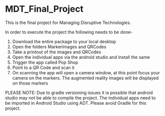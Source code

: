 # MDT_Final_Project

This is the final project for Managing Disruptive Technologies.

In order to execute the project the following needs to be done-
1. Download the entire package to your local desktop
2. Open the folders MarkerImages and QRCodes
3. Take a printout of the images and QRCodes
4. Open the individual apps via the android studio and install the same
5. Trigger the app called Pop Shop
6. Point to a QR Code and scan it
7. On scanning the app will open a camera window, at this point focus your camera on the markers. The augmented reality images will be displayed on those markers

PLEASE NOTE: Due to gradle versioning issues it is possible that android studio may not be able to compile the project. The individual apps need to be imported in Android Studio using ADT. Please avoid Gradle for this project.

